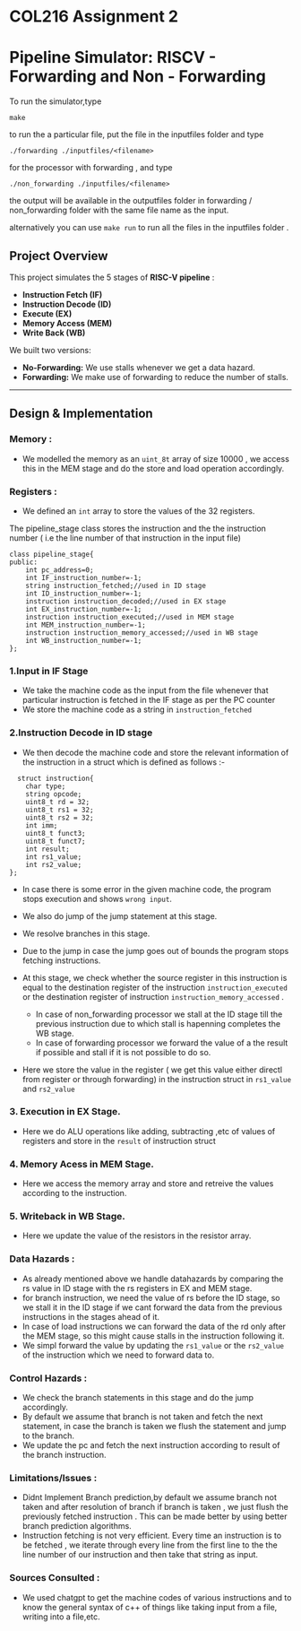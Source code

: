 # COL216 Assignment 2
# Pipeline Simulator: RISCV - Forwarding and Non - Forwarding

To run the simulator,type
```
make
```
to run the a particular file, put the file in the inputfiles folder and type
```
./forwarding ./inputfiles/<filename>
```
for the processor with forwarding , and type
```
./non_forwarding ./inputfiles/<filename>
```
the output will be available in the outputfiles folder in forwarding / non_forwarding folder with the same file name as the input.

alternatively you can use `make run` to run all the files in the inputfiles folder . 

## Project Overview

This project simulates the 5 stages of **RISC-V pipeline** :
- **Instruction Fetch (IF)**
- **Instruction Decode (ID)**
- **Execute (EX)**
- **Memory Access (MEM)**
- **Write Back (WB)**

We built two versions:
- **No-Forwarding:** We use stalls whenever we get a data hazard.
- **Forwarding:** We make use of forwarding to reduce the number of stalls.
---

## Design & Implementation

### Memory :
- We modelled the memory as an `uint_8t` array of size 10000 , we access this in the MEM stage and do the store and load operation accordingly.

### Registers :
- We defined an `int` array to store the values of the 32 registers.

The pipeline_stage class stores the instruction and the the instruction number ( i.e the line number of that instruction in the input file) 
```
class pipeline_stage{
public:
    int pc_address=0;
    int IF_instruction_number=-1;
    string instruction_fetched;//used in ID stage
    int ID_instruction_number=-1;
    instruction instruction_decoded;//used in EX stage
    int EX_instruction_number=-1;
    instruction instruction_executed;//used in MEM stage
    int MEM_instruction_number=-1;
    instruction instruction_memory_accessed;//used in WB stage
    int WB_instruction_number=-1;
};
```

### 1.Input in IF Stage
- We take the machine code as the input from the file whenever that particular instruction is fetched in the IF stage as per the PC counter
- We store the machine code as a string in `instruction_fetched`

### 2.Instruction Decode in ID stage
- We then decode the machine code and store the relevant information of the instruction in a struct which is defined as follows :-
```
  struct instruction{
    char type;
    string opcode; 
    uint8_t rd = 32;
    uint8_t rs1 = 32;
    uint8_t rs2 = 32;
    int imm; 
    uint8_t funct3;
    uint8_t funct7;
    int result;
    int rs1_value;
    int rs2_value;
};
```
- In case there is some error in the given machine code, the program stops execution and shows `wrong input`.

- We also do jump of the jump statement at this stage.
- We resolve branches in this stage.
- Due to the jump in case the jump goes out of bounds the program stops fetching instructions.
- At this stage, we check whether the source register in this instruction is equal to the destination register of the instruction `instruction_executed` or the destination register of instruction `instruction_memory_accessed` .
  - In case of non_forwarding processor we stall at the ID stage till the previous instruction due to which stall is hapenning completes the WB stage.
  - In case of forwarding processor we forward the value of a the result if possible and stall if it is not possible to do so.
- Here we store the value in the register ( we get this value either directl from register or through forwarding) in the instruction struct in `rs1_value` and `rs2_value`

### 3. Execution in EX Stage.
- Here we do ALU operations like adding, subtracting ,etc of values of registers and store in the `result` of instruction struct

### 4. Memory Acess in MEM Stage.
-  Here we access the memory array and store and retreive the values according to the instruction.

### 5. Writeback in WB Stage.
- Here we update the value of the resistors in the resistor array.

### Data Hazards :
- As already mentioned above we handle datahazards by comparing the rs value in ID stage with the rs registers in EX and MEM stage.
- for branch instruction, we need the value of rs before the ID stage, so we stall it in the ID stage if we cant forward the data from the previous instructions in the stages ahead of it.
- In case of load instructions we can forward the data of the rd only after the MEM stage, so this might cause stalls in the instruction following it.
- We simpl forward the value by updating the `rs1_value` or the `rs2_value` of the instruction which we need to forward data to.

### Control Hazards :
- We check the branch statements in this stage and do the jump accordingly.
- By default we assume that branch is not taken and fetch the next statement, in case the branch is taken we flush the statement and jump to the branch.
- We update the pc and fetch the next instruction according to result of the branch instruction.


### Limitations/Issues :
- Didnt Implement Branch prediction,by default we assume branch not taken and after resolution of branch if branch is taken , we just flush the previously fetched instruction . This can be made better by using better branch prediction algorithms.
- Instruction fetching is not very efficient. Every time an instruction is to be fetched , we iterate through every line from the first line to the the line number of our instruction and then take that string as input.

### Sources Consulted :
- We used chatgpt to get the machine codes of various instructions and to know the general syntax of c++ of things like taking input from a file, writing into a file,etc.



